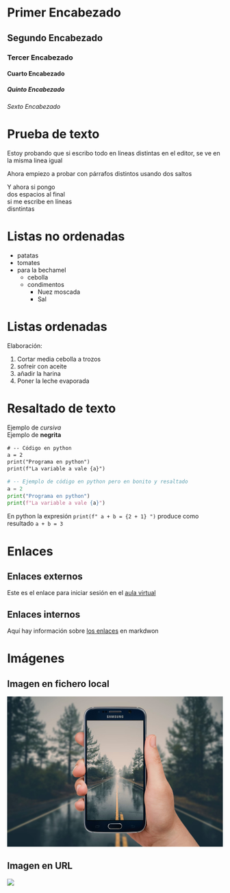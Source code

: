 # Primer Encabezado
## Segundo Encabezado
### Tercer Encabezado
#### Cuarto Encabezado
##### Quinto Encabezado
###### Sexto Encabezado

# Prueba de texto

Estoy probando que si escribo
todo en lineas distintas en el
editor, se ve en la misma linea igual 

Ahora empiezo a probar con párrafos distintos usando dos saltos

Y ahora si pongo  
dos espacios al final  
si me escribe en líneas  
disntintas

# Listas no ordenadas

* patatas
* tomates
* para la bechamel
  * cebolla
  * condimentos
    * Nuez moscada
    * Sal   

# Listas ordenadas

Elaboración:

1. Cortar media cebolla a trozos
2. sofreir con aceite
3. añadir la harina
4. Poner la leche evaporada

# Resaltado de texto

Ejemplo de *cursiva*  
Ejemplo de **negrita**

```
# -- Código en python
a = 2
print("Programa en python")
print(f"La variable a vale {a}")
```

```python
# -- Ejemplo de código en python pero en bonito y resaltado
a = 2
print("Programa en python")
print(f"La variable a vale {a}")
```

En python la expresión `print(f" a + b = {2 + 1} ")` produce como resultado `a + b = 3` 

# Enlaces 

## Enlaces externos

Este es el enlace para iniciar sesión en el [aula virtual](https://www.aulavirtual.urjc.es/moodle/login/index.php)

## Enlaces internos

Aquí hay información sobre [los enlaces](#Enlaces) en markdwon

# Imágenes

## Imagen en fichero local

![](1366_2000.jpg)


## Imagen en URL

![](https://i.blogs.es/4f0662/consejos-foto-movil-01/1024_2000.jpg)